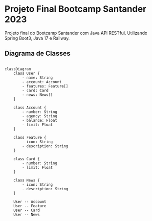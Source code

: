 # Projeto Final Bootcamp Santander 2023
Projeto final do Bootcamp Santander com Java API RESTful. 
Utilizando Spring Boot3, Java 17 e Railway.

## Diagrama de Classes

```mermaid

classDiagram
    class User {
        - name: String
        - account: Account
        - features: Feature[]
        - card: Card
        - news: News[]
    }
    
    class Account {
        - number: String
        - agency: String
        - balance: Float
        - limit: Float
    }
    
    class Feature {
        - icon: String
        - description: String
    }
    
    class Card {
        - number: String
        - limit: Float
    }
    
    class News {
        - icon: String
        - description: String
    }
    
    User -- Account
    User -- Feature
    User -- Card
    User -- News
```

